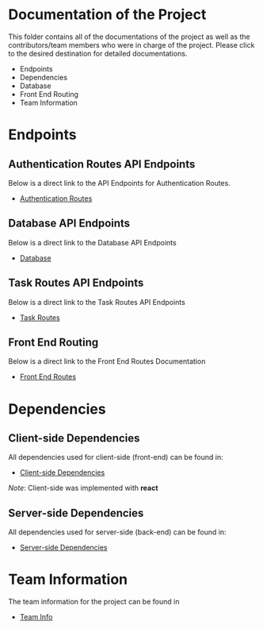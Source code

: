# Documentation of the Project
This folder contains all of the documentations of the project as well as the contributors/team members who were in charge of the project. Please click to the desired destination for detailed documentations.
   * Endpoints
   * Dependencies
   * Database
   * Front End Routing
   * Team Information


# Endpoints


## Authentication Routes API Endpoints
Below is a direct link to the API Endpoints for Authentication Routes.  
  
* [Authentication Routes](./endpoints/AuthRoutes.md)


## Database API Endpoints
Below is a direct link to the Database API Endpoints
  
* [Database](./database/Database.md)


## Task Routes API Endpoints
Below is a direct link to the Task Routes API Endpoints
  
* [Task Routes](./endpoints/TaskRoutes.md)

## Front End Routing
Below is a direct link to the Front End Routes Documentation

* [Front End Routes](./frontend//Routing.md)

# Dependencies


## Client-side Dependencies
All dependencies used for client-side (front-end) can be found in:
   * [Client-side Dependencies](./dependencies/clientDependency.md)

_Note_: Client-side was implemented with **react**


## Server-side Dependencies
All dependencies used for server-side (back-end) can be found in:
   * [Server-side Dependencies](./dependencies/serverDependency.md)



# Team Information
The team information for the project can be found in
  
* [Team Info](./endpoints/teamInfo.md)
